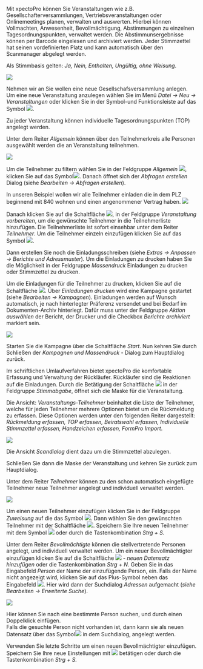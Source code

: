 Mit xpectoPro können Sie Veranstaltungen wie z.B.  Gesellschafterversammlungen, Vertriebsveranstaltungen oder Onlinemeetings planen, verwalten und auswerten. 
Hierbei können Vollmachten, Anwesenheit, Bevollmächtigung, Abstimmungen zu einzelnen Tagesordnungspunkten, verwaltet werden. Die Abstimmunsergebnisse können per Barcode eingelesen und archiviert werden. Jeder Stimmzettel hat seinen vordefinierten Platz und kann automatisch über den Scanmanager abgelegt werden.

Als Stimmbasis gelten: *Ja, Nein, Enthalten, Ungültig, ohne Weisung*.

![](http://xpecto.github.io/docs/img/img_1443538341445.png)

Nehmen wir an Sie wollen eine neue Gesellschafsversammlung anlegen. 
Um eine neue Veranstaltung anzulegen wählen Sie im Menü *Datei → Neu → Veranstaltungen* oder klicken Sie in der Symbol-und Funktionsleiste auf das Symbol ![](http://xpecto.github.io/docs/img/img_1429027370695.png). 

 Zu jeder Veranstaltung können individuelle Tagesordnungspunkten (TOP) angelegt werden. 

Unter dem Reiter *Allgemein* können über den Teilnehmerkreis alle Personen ausgewählt werden die an Veranstaltung teilnehmen. 

![](http://xpecto.github.io/docs/img/img_1443010174699.png)

Um die Teilnehmer zu filtern wählen Sie in der Feldgruppe *Allgemein* ![](http://xpecto.github.io/docs/img/img_1432886377432.png), klicken Sie auf das Symbol![](http://xpecto.github.io/docs/img/img_1432890657651.png). Danach öffnet sich der *Abfragen erstellen* Dialog (siehe *Bearbeiten → Abfragen erstellen*). 

In unseren Beispiel wollen wir alle Teilnehmer einladen die in dem PLZ beginnend mit 840 wohnen und einen angenommener Vertrag haben.
![](http://xpecto.github.io/docs/img/img_1430841532256.png)

Danach klicken Sie auf die Schaltfläche ![](http://xpecto.github.io/docs/img/img_1432891106020.png), in der Feldgruppe *Veranstaltung vorbereiten*, um die gewünschte Teilnehmer in die Teilnehmerliste hinzufügen. Die Teilnehmerliste ist sofort einsehbar unter dem Reiter *Teilnehmer*. Um die Teilnehmer einzeln einzufügen klicken Sie auf das Symbol ![](http://xpecto.github.io/docs/img/img_1443010395863.png).

Dann erstellen Sie noch die Einladungsschreiben (siehe *Extras → Anpassen → Berichte und Adressmuster*).
Um die Einladungen zu drucken haben Sie die Möglichkeit in der Feldgruppe *Massendruck* Einladungen zu drucken oder Stimmzettel zu drucken.

Um die Einladungen für die Teilnehmer zu drucken, klicken Sie auf die  Schaltfläche ![](http://xpecto.github.io/docs/img/img_1433144034768.png). 
Über *Einladungen drucken* wird eine Kampagne gestartet (siehe *Bearbeiten → Kampagnen*). Einladungen werden auf Wunsch automatisch, je nach hinterlegter Präferenz versendet und bei Bedarf im Dokumenten-Archiv hinterlegt. Dafür muss unter der Feldgruppe *Aktion auswählen* der Bericht, der Drucker und die Checkbox *Berichte archiviert* markiert sein.

![](http://xpecto.github.io/docs/img/img_1443009039857.png)

Starten Sie die Kampagne über die Schaltfläche *Start*. Nun kehren Sie durch Schließen der *Kampagnen und Massendruck* - Dialog zum Hauptdialog zurück.

Im schriftlichen Umlaufverfahren bietet xpectoPro die komfortable Erfassung  und Verwaltung der Rückläufer. Rückläufer sind die Reaktionen auf die Einladungen. Durch die Betätigung der Schaltfläche ![](http://xpecto.github.io/docs/img/img_1433146421500.png) in der Feldgruppe *Stimmabgabe*, öffnet sich die Maske für die Veranstaltung. 

Die Ansicht: *Veranstaltungs-Teilnehmer* beinhaltet die Liste der Teilnehmer, welche für jeden Teilnehmer mehrere Optionen bietet um die Rückmeldung zu erfassen. Diese Optionen werden unter den folgenden Reiter dargestellt: *Rückmeldung erfassen, TOP erfassen, Beiratswahl erfassen, Individuelle Stimmzettel erfassen, Handzeichen erfassen, FormPro Import*.

![](http://xpecto.github.io/docs/img/img_1443012682876.png)

Die Ansicht *Scandialog* dient dazu um die Stimmzettel abzulegen.	

Schließen Sie dann die Maske der Veranstaltung und kehren Sie zurück zum Hauptdialog.
										 									 
Unter dem Reiter *Teilnehmer* können zu den schon automatisch eingefügte Teilnehmer neue Teilnehmer angelegt und individuell verwaltet werden.

![](http://xpecto.github.io/docs/img/img_1443015444768.png)

Um einen neuen Teilnehmer einzufügen klicken Sie in der Feldgruppe *Zuweisung* auf die das Symbol ![](http://xpecto.github.io/docs/img/img_1426499792252.png).  Dann wählen Sie den gewünschten Teilnehmer mit der Schaltfläche ![](http://xpecto.github.io/docs/img/img_1439206980898.png). Speichern Sie Ihre neuen Teilnehmer mit dem Symbol ![](http://xpecto.github.io/docs/img/img_1439207060262.png) oder durch die Tastenkombination *Strg + S.*

Unter dem Reiter *Bevollmächtigte* können die stellvertretende Personen angelegt, und individuell verwaltet werden.
Um ein neuer Bevollmächtigter einzufügen klicken Sie auf die Schaltfläche ![](http://xpecto.github.io/docs/img/img_1439208928813.png) - *neuen Datensatz hinzufügen*  oder die Tastenkombination *Strg + N*. Geben Sie in das Eingabefeld *Person* der Name der einzufügende Person, ein. Falls der Name nicht angezeigt wird, klicken Sie auf das Plus-Symbol neben das Eingabefeld ![](http://xpecto.github.io/docs/img/img_1439210074824.png). Hier wird dann der Suchdialog *Adressen* aufgemacht (*siehe Bearbeiten → Erweiterte Suche*). 

![](http://xpecto.github.io/docs/img/img_1439210969105.png)

Hier können Sie nach eine bestimmte Person suchen, und durch einen Doppelklick einfügen.  
Falls die gesuchte Person nicht vorhanden ist, dann kann sie als neuen Datensatz über das Symbol![](http://xpecto.github.io/docs/img/img_1439209764662.png) in dem Suchdialog, angelegt werden.

Verwenden Sie letzte Schritte um einen neuen Bevollmächtigter einzufügen.
Speichern Sie Ihre neue Einstellungen mit ![](http://xpecto.github.io/docs/img/img_1439207060262.png) betätigen oder durch die Tastenkombination *Strg + S.*
